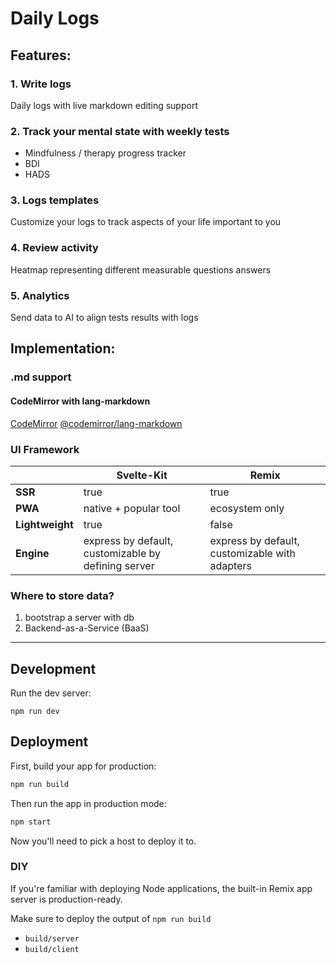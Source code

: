 # Daily Logs

## Features:

### 1. Write logs

Daily logs with live markdown editing support

### 2. Track your mental state with weekly tests

- Mindfulness / therapy progress tracker
- BDI
- HADS

### 3. Logs templates

Customize your logs to track aspects of your life important to you

### 4. Review activity

Heatmap representing different measurable questions answers

### 5. Analytics

Send data to AI to align tests results with logs

## Implementation:

### .md support

#### CodeMirror with lang-markdown

[CodeMirror](https://github.com/codemirror/dev/)
[@codemirror/lang-markdown](https://github.com/codemirror/lang-markdown)

### UI Framework

|                 | Svelte-Kit                                          | Remix                                          |
|-----------------|-----------------------------------------------------|------------------------------------------------|
| **SSR**         | true                                                | true                                           |
| **PWA**         | native + popular tool                               | ecosystem only                                 |
| **Lightweight** | true                                                | false                                          |
| **Engine**      | express by default, customizable by defining server | express by default, customizable with adapters |

### Where to store data?

1. bootstrap a server with db
2. Backend-as-a-Service (BaaS)

----

## Development

Run the dev server:

```shellscript
npm run dev
```

## Deployment

First, build your app for production:

```sh
npm run build
```

Then run the app in production mode:

```sh
npm start
```

Now you'll need to pick a host to deploy it to.

### DIY

If you're familiar with deploying Node applications, the built-in Remix app server is production-ready.

Make sure to deploy the output of `npm run build`

- `build/server`
- `build/client`
